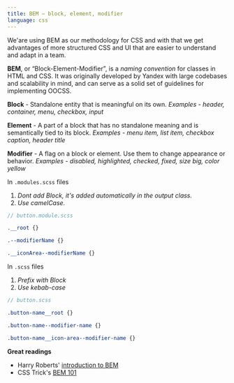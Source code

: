 ```yaml
---
title: BEM – block, element, modifier
language: css
---
```


We'are using BEM as our methodology for CSS and with that we get advantages of more structured CSS and UI that are easier to understand and adapt in a team.

**BEM**, or “Block-Element-Modifier”, is a _naming convention_ for classes in HTML and CSS. It was originally developed by Yandex with large codebases and scalability in mind, and can serve as a solid set of guidelines for implementing OOCSS.

**Block** - Standalone entity that is meaningful on its own.
_Examples - header, container, menu, checkbox, input_

**Element** - A part of a block that has no standalone meaning and is semantically tied to its block.
_Examples - menu item, list item, checkbox caption, header title_

**Modifier** - A flag on a block or element. Use them to change appearance or behavior.
_Examples - disabled, highlighted, checked, fixed, size big, color yellow_

In `.modules.scss` files 

1. _Dont add Block, it's added automatically in the output class._
2. _Use camelCase._
```scss
// button.module.scss

.__root {}

.--modifierName {}

.__iconArea--modifierName {}
```

In `.scss` files 

1. _Prefix with Block_
2. _Use kebab-case_

```scss
// button.scss

.button-name__root {}

.button-name--modifier-name {}

.button-name__icon-area--modifier-name {}
```

**Great readings**

* Harry Roberts' [introduction to BEM](http://csswizardry.com/2013/01/mindbemding-getting-your-head-round-bem-syntax/)
* CSS Trick's [BEM 101](https://css-tricks.com/bem-101/)
